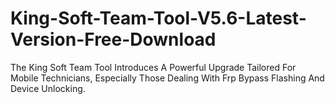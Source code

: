 # King-Soft-Team-Tool-V5.6-Latest-Version-Free-Download
The King Soft Team Tool Introduces A Powerful Upgrade Tailored For Mobile Technicians, Especially Those Dealing With Frp Bypass Flashing And Device Unlocking.
